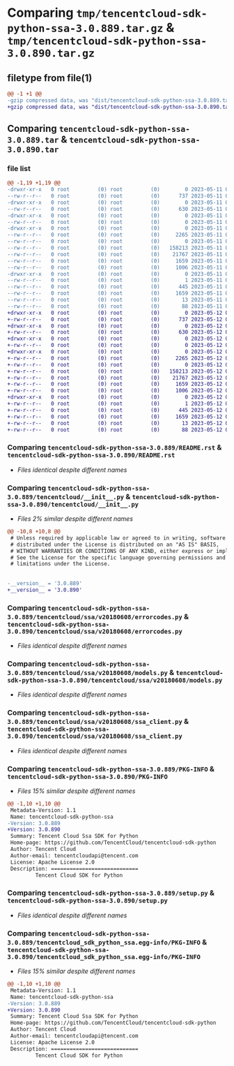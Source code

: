# Comparing `tmp/tencentcloud-sdk-python-ssa-3.0.889.tar.gz` & `tmp/tencentcloud-sdk-python-ssa-3.0.890.tar.gz`

## filetype from file(1)

```diff
@@ -1 +1 @@
-gzip compressed data, was "dist/tencentcloud-sdk-python-ssa-3.0.889.tar", last modified: Thu May 11 03:10:30 2023, max compression
+gzip compressed data, was "dist/tencentcloud-sdk-python-ssa-3.0.890.tar", last modified: Fri May 12 03:42:18 2023, max compression
```

## Comparing `tencentcloud-sdk-python-ssa-3.0.889.tar` & `tencentcloud-sdk-python-ssa-3.0.890.tar`

### file list

```diff
@@ -1,19 +1,19 @@
-drwxr-xr-x   0 root         (0) root         (0)        0 2023-05-11 03:10:30.000000 tencentcloud-sdk-python-ssa-3.0.889/
--rw-r--r--   0 root         (0) root         (0)      737 2023-05-11 03:10:29.000000 tencentcloud-sdk-python-ssa-3.0.889/README.rst
-drwxr-xr-x   0 root         (0) root         (0)        0 2023-05-11 03:10:30.000000 tencentcloud-sdk-python-ssa-3.0.889/tencentcloud/
--rw-r--r--   0 root         (0) root         (0)      630 2023-05-11 03:10:29.000000 tencentcloud-sdk-python-ssa-3.0.889/tencentcloud/__init__.py
-drwxr-xr-x   0 root         (0) root         (0)        0 2023-05-11 03:10:30.000000 tencentcloud-sdk-python-ssa-3.0.889/tencentcloud/ssa/
--rw-r--r--   0 root         (0) root         (0)        0 2023-05-11 03:10:29.000000 tencentcloud-sdk-python-ssa-3.0.889/tencentcloud/ssa/__init__.py
-drwxr-xr-x   0 root         (0) root         (0)        0 2023-05-11 03:10:30.000000 tencentcloud-sdk-python-ssa-3.0.889/tencentcloud/ssa/v20180608/
--rw-r--r--   0 root         (0) root         (0)     2265 2023-05-11 03:10:29.000000 tencentcloud-sdk-python-ssa-3.0.889/tencentcloud/ssa/v20180608/errorcodes.py
--rw-r--r--   0 root         (0) root         (0)        0 2023-05-11 03:10:29.000000 tencentcloud-sdk-python-ssa-3.0.889/tencentcloud/ssa/v20180608/__init__.py
--rw-r--r--   0 root         (0) root         (0)   158213 2023-05-11 03:10:29.000000 tencentcloud-sdk-python-ssa-3.0.889/tencentcloud/ssa/v20180608/models.py
--rw-r--r--   0 root         (0) root         (0)    21767 2023-05-11 03:10:29.000000 tencentcloud-sdk-python-ssa-3.0.889/tencentcloud/ssa/v20180608/ssa_client.py
--rw-r--r--   0 root         (0) root         (0)     1659 2023-05-11 03:10:30.000000 tencentcloud-sdk-python-ssa-3.0.889/PKG-INFO
--rw-r--r--   0 root         (0) root         (0)     1006 2023-05-11 03:10:29.000000 tencentcloud-sdk-python-ssa-3.0.889/setup.py
-drwxr-xr-x   0 root         (0) root         (0)        0 2023-05-11 03:10:30.000000 tencentcloud-sdk-python-ssa-3.0.889/tencentcloud_sdk_python_ssa.egg-info/
--rw-r--r--   0 root         (0) root         (0)        1 2023-05-11 03:10:30.000000 tencentcloud-sdk-python-ssa-3.0.889/tencentcloud_sdk_python_ssa.egg-info/dependency_links.txt
--rw-r--r--   0 root         (0) root         (0)      445 2023-05-11 03:10:30.000000 tencentcloud-sdk-python-ssa-3.0.889/tencentcloud_sdk_python_ssa.egg-info/SOURCES.txt
--rw-r--r--   0 root         (0) root         (0)     1659 2023-05-11 03:10:30.000000 tencentcloud-sdk-python-ssa-3.0.889/tencentcloud_sdk_python_ssa.egg-info/PKG-INFO
--rw-r--r--   0 root         (0) root         (0)       13 2023-05-11 03:10:30.000000 tencentcloud-sdk-python-ssa-3.0.889/tencentcloud_sdk_python_ssa.egg-info/top_level.txt
--rw-r--r--   0 root         (0) root         (0)       88 2023-05-11 03:10:30.000000 tencentcloud-sdk-python-ssa-3.0.889/setup.cfg
+drwxr-xr-x   0 root         (0) root         (0)        0 2023-05-12 03:42:18.000000 tencentcloud-sdk-python-ssa-3.0.890/
+-rw-r--r--   0 root         (0) root         (0)      737 2023-05-12 03:42:18.000000 tencentcloud-sdk-python-ssa-3.0.890/README.rst
+drwxr-xr-x   0 root         (0) root         (0)        0 2023-05-12 03:42:18.000000 tencentcloud-sdk-python-ssa-3.0.890/tencentcloud/
+-rw-r--r--   0 root         (0) root         (0)      630 2023-05-12 03:42:18.000000 tencentcloud-sdk-python-ssa-3.0.890/tencentcloud/__init__.py
+drwxr-xr-x   0 root         (0) root         (0)        0 2023-05-12 03:42:18.000000 tencentcloud-sdk-python-ssa-3.0.890/tencentcloud/ssa/
+-rw-r--r--   0 root         (0) root         (0)        0 2023-05-12 03:42:18.000000 tencentcloud-sdk-python-ssa-3.0.890/tencentcloud/ssa/__init__.py
+drwxr-xr-x   0 root         (0) root         (0)        0 2023-05-12 03:42:18.000000 tencentcloud-sdk-python-ssa-3.0.890/tencentcloud/ssa/v20180608/
+-rw-r--r--   0 root         (0) root         (0)     2265 2023-05-12 03:42:18.000000 tencentcloud-sdk-python-ssa-3.0.890/tencentcloud/ssa/v20180608/errorcodes.py
+-rw-r--r--   0 root         (0) root         (0)        0 2023-05-12 03:42:18.000000 tencentcloud-sdk-python-ssa-3.0.890/tencentcloud/ssa/v20180608/__init__.py
+-rw-r--r--   0 root         (0) root         (0)   158213 2023-05-12 03:42:18.000000 tencentcloud-sdk-python-ssa-3.0.890/tencentcloud/ssa/v20180608/models.py
+-rw-r--r--   0 root         (0) root         (0)    21767 2023-05-12 03:42:18.000000 tencentcloud-sdk-python-ssa-3.0.890/tencentcloud/ssa/v20180608/ssa_client.py
+-rw-r--r--   0 root         (0) root         (0)     1659 2023-05-12 03:42:18.000000 tencentcloud-sdk-python-ssa-3.0.890/PKG-INFO
+-rw-r--r--   0 root         (0) root         (0)     1006 2023-05-12 03:42:18.000000 tencentcloud-sdk-python-ssa-3.0.890/setup.py
+drwxr-xr-x   0 root         (0) root         (0)        0 2023-05-12 03:42:18.000000 tencentcloud-sdk-python-ssa-3.0.890/tencentcloud_sdk_python_ssa.egg-info/
+-rw-r--r--   0 root         (0) root         (0)        1 2023-05-12 03:42:18.000000 tencentcloud-sdk-python-ssa-3.0.890/tencentcloud_sdk_python_ssa.egg-info/dependency_links.txt
+-rw-r--r--   0 root         (0) root         (0)      445 2023-05-12 03:42:18.000000 tencentcloud-sdk-python-ssa-3.0.890/tencentcloud_sdk_python_ssa.egg-info/SOURCES.txt
+-rw-r--r--   0 root         (0) root         (0)     1659 2023-05-12 03:42:18.000000 tencentcloud-sdk-python-ssa-3.0.890/tencentcloud_sdk_python_ssa.egg-info/PKG-INFO
+-rw-r--r--   0 root         (0) root         (0)       13 2023-05-12 03:42:18.000000 tencentcloud-sdk-python-ssa-3.0.890/tencentcloud_sdk_python_ssa.egg-info/top_level.txt
+-rw-r--r--   0 root         (0) root         (0)       88 2023-05-12 03:42:18.000000 tencentcloud-sdk-python-ssa-3.0.890/setup.cfg
```

### Comparing `tencentcloud-sdk-python-ssa-3.0.889/README.rst` & `tencentcloud-sdk-python-ssa-3.0.890/README.rst`

 * *Files identical despite different names*

### Comparing `tencentcloud-sdk-python-ssa-3.0.889/tencentcloud/__init__.py` & `tencentcloud-sdk-python-ssa-3.0.890/tencentcloud/__init__.py`

 * *Files 2% similar despite different names*

```diff
@@ -10,8 +10,8 @@
 # Unless required by applicable law or agreed to in writing, software
 # distributed under the License is distributed on an "AS IS" BASIS,
 # WITHOUT WARRANTIES OR CONDITIONS OF ANY KIND, either express or implied.
 # See the License for the specific language governing permissions and
 # limitations under the License.
 
 
-__version__ = '3.0.889'
+__version__ = '3.0.890'
```

### Comparing `tencentcloud-sdk-python-ssa-3.0.889/tencentcloud/ssa/v20180608/errorcodes.py` & `tencentcloud-sdk-python-ssa-3.0.890/tencentcloud/ssa/v20180608/errorcodes.py`

 * *Files identical despite different names*

### Comparing `tencentcloud-sdk-python-ssa-3.0.889/tencentcloud/ssa/v20180608/models.py` & `tencentcloud-sdk-python-ssa-3.0.890/tencentcloud/ssa/v20180608/models.py`

 * *Files identical despite different names*

### Comparing `tencentcloud-sdk-python-ssa-3.0.889/tencentcloud/ssa/v20180608/ssa_client.py` & `tencentcloud-sdk-python-ssa-3.0.890/tencentcloud/ssa/v20180608/ssa_client.py`

 * *Files identical despite different names*

### Comparing `tencentcloud-sdk-python-ssa-3.0.889/PKG-INFO` & `tencentcloud-sdk-python-ssa-3.0.890/PKG-INFO`

 * *Files 15% similar despite different names*

```diff
@@ -1,10 +1,10 @@
 Metadata-Version: 1.1
 Name: tencentcloud-sdk-python-ssa
-Version: 3.0.889
+Version: 3.0.890
 Summary: Tencent Cloud Ssa SDK for Python
 Home-page: https://github.com/TencentCloud/tencentcloud-sdk-python
 Author: Tencent Cloud
 Author-email: tencentcloudapi@tencent.com
 License: Apache License 2.0
 Description: ============================
         Tencent Cloud SDK for Python
```

### Comparing `tencentcloud-sdk-python-ssa-3.0.889/setup.py` & `tencentcloud-sdk-python-ssa-3.0.890/setup.py`

 * *Files identical despite different names*

### Comparing `tencentcloud-sdk-python-ssa-3.0.889/tencentcloud_sdk_python_ssa.egg-info/PKG-INFO` & `tencentcloud-sdk-python-ssa-3.0.890/tencentcloud_sdk_python_ssa.egg-info/PKG-INFO`

 * *Files 15% similar despite different names*

```diff
@@ -1,10 +1,10 @@
 Metadata-Version: 1.1
 Name: tencentcloud-sdk-python-ssa
-Version: 3.0.889
+Version: 3.0.890
 Summary: Tencent Cloud Ssa SDK for Python
 Home-page: https://github.com/TencentCloud/tencentcloud-sdk-python
 Author: Tencent Cloud
 Author-email: tencentcloudapi@tencent.com
 License: Apache License 2.0
 Description: ============================
         Tencent Cloud SDK for Python
```

